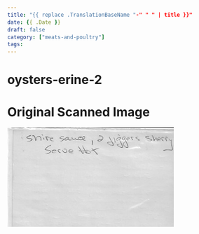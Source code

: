 ```yaml
---
title: "{{ replace .TranslationBaseName "-" " " | title }}"
date: {{ .Date }}
draft: false
category: ["meats-and-poultry"]
tags:
---
```


# oysters-erine-2

# Original Scanned Image

![](/static/meats-and-poultry/oysters-erine-2.png)